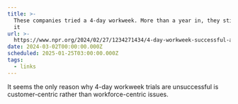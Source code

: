 ```yaml
---
title: >-
  These companies tried a 4-day workweek. More than a year in, they still love
  it
url: >-
  https://www.npr.org/2024/02/27/1234271434/4-day-workweek-successful-a-year-later-in-uk
date: 2024-03-02T00:00:00.000Z
scheduled: 2025-01-25T03:00:00.000Z
tags:
  - links
---
```


It seems the only reason why 4-day workweek trials are unsuccessful is customer-centric rather than workforce-centric issues.
